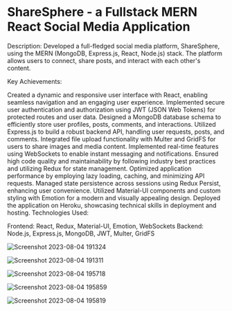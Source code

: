 # ShareSphere - a Fullstack MERN React Social Media Application

Description: Developed a full-fledged social media platform, ShareSphere, using the MERN (MongoDB, Express.js, React, Node.js) stack. The platform allows users to connect, share posts, and interact with each other's content.

Key Achievements:

Created a dynamic and responsive user interface with React, enabling seamless navigation and an engaging user experience.
Implemented secure user authentication and authorization using JWT (JSON Web Tokens) for protected routes and user data.
Designed a MongoDB database schema to efficiently store user profiles, posts, comments, and interactions.
Utilized Express.js to build a robust backend API, handling user requests, posts, and comments.
Integrated file upload functionality with Multer and GridFS for users to share images and media content.
Implemented real-time features using WebSockets to enable instant messaging and notifications.
Ensured high code quality and maintainability by following industry best practices and utilizing Redux for state management.
Optimized application performance by employing lazy loading, caching, and minimizing API requests.
Managed state persistence across sessions using Redux Persist, enhancing user convenience.
Utilized Material-UI components and custom styling with Emotion for a modern and visually appealing design.
Deployed the application on Heroku, showcasing technical skills in deployment and hosting.
Technologies Used:

Frontend: React, Redux, Material-UI, Emotion, WebSockets
Backend: Node.js, Express.js, MongoDB, JWT, Multer, GridFS


![Screenshot 2023-08-04 191324](https://github.com/harsh2k2/ShareSphere/assets/72307191/473ce0b3-a209-4cb3-81c5-7ab37abd5571)


![Screenshot 2023-08-04 191311](https://github.com/harsh2k2/ShareSphere/assets/72307191/01cbbe8e-1d39-4daa-abd2-4ea7b797dcf0)


![Screenshot 2023-08-04 195718](https://github.com/harsh2k2/ShareSphere/assets/72307191/ec8c0706-84cc-4ff7-abf8-cbae7e9623f8)


![Screenshot 2023-08-04 195859](https://github.com/harsh2k2/ShareSphere/assets/72307191/2195a37c-1fb6-436a-b889-1e64c5186e00)


![Screenshot 2023-08-04 195819](https://github.com/harsh2k2/ShareSphere/assets/72307191/1468a212-e759-49ac-84c2-5ac2eb648c3a)
